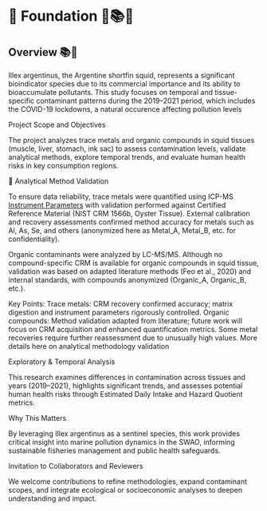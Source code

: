 # 🧱 Foundation 🧱📚🦑

## Overview 📚🦑

Illex argentinus, the Argentine shortfin squid, represents a significant bioindicator species due to its commercial importance and its ability to bioaccumulate pollutants. This study focuses on temporal and tissue-specific contaminant patterns during the 2019–2021 period, which includes the COVID-19 lockdowns, a natural occurence affecting pollution levels


Project Scope and Objectives<br>

The project analyzes trace metals and organic compounds in squid tissues (muscle, liver, stomach, ink sac) to assess contamination levels, validate analytical methods, explore temporal trends, and evaluate human health risks in key consumption regions.<br>

🧪 Analytical Method Validation<br>

To ensure data reliability, trace metals were quantified using ICP-MS [Instrument Parameters](./docs/Instrument_Parameters_ICPMS.pdf) with validation performed against Certified Reference Material (NIST CRM 1566b, Oyster Tissue). External calibration and recovery assessments confirmed method accuracy for metals such as Al, As, Se, and others (anonymized here as Metal_A, Metal_B, etc. for confidentiality).

Organic contaminants were analyzed by LC-MS/MS. Although no compound-specific CRM is available for organic compounds in squid tissue, validation was based on adapted literature methods (Feo et al., 2020) and internal standards, with compounds anonymized (Organic_A, Organic_B, etc.).

Key Points:
Trace metals: CRM recovery confirmed accuracy; matrix digestion and instrument parameters rigorously controlled.
Organic compounds: Method validation adapted from literature; future work will focus on CRM acquisition and enhanced quantification metrics.
Some metal recoveries require further reassessment due to unusually high values.
More details here on analytical methodology validation

Exploratory & Temporal Analysis

This research examines differences in contamination across tissues and years (2019–2021), highlights significant trends, and assesses potential human health risks through Estimated Daily Intake and Hazard Quotient metrics.

Why This Matters

By leveraging Illex argentinus as a sentinel species, this work provides critical insight into marine pollution dynamics in the SWAO, informing sustainable fisheries management and public health safeguards.

Invitation to Collaborators and Reviewers

We welcome contributions to refine methodologies, expand contaminant scopes, and integrate ecological or socioeconomic analyses to deepen understanding and impact.

